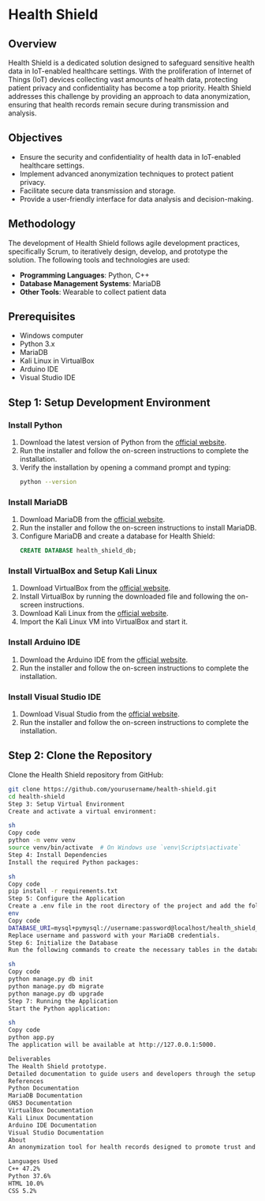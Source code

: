 # Health Shield

## Overview

Health Shield is a dedicated solution designed to safeguard sensitive health data in IoT-enabled healthcare settings. With the proliferation of Internet of Things (IoT) devices collecting vast amounts of health data, protecting patient privacy and confidentiality has become a top priority. Health Shield addresses this challenge by providing an approach to data anonymization, ensuring that health records remain secure during transmission and analysis.

## Objectives

- Ensure the security and confidentiality of health data in IoT-enabled healthcare settings.
- Implement advanced anonymization techniques to protect patient privacy.
- Facilitate secure data transmission and storage.
- Provide a user-friendly interface for data analysis and decision-making.

## Methodology

The development of Health Shield follows agile development practices, specifically Scrum, to iteratively design, develop, and prototype the solution. The following tools and technologies are used:

- **Programming Languages**: Python, C++
- **Database Management Systems**: MariaDB
- **Other Tools**: Wearable to collect patient data

## Prerequisites

- Windows computer
- Python 3.x
- MariaDB
- Kali Linux in VirtualBox
- Arduino IDE
- Visual Studio IDE

## Step 1: Setup Development Environment

### Install Python
1. Download the latest version of Python from the [official website](https://www.python.org/downloads/).
2. Run the installer and follow the on-screen instructions to complete the installation.
3. Verify the installation by opening a command prompt and typing:
    ```sh
    python --version
    ```

### Install MariaDB
1. Download MariaDB from the [official website](https://mariadb.org/download/).
2. Run the installer and follow the on-screen instructions to install MariaDB.
3. Configure MariaDB and create a database for Health Shield:
    ```sql
    CREATE DATABASE health_shield_db;
    ```

### Install VirtualBox and Setup Kali Linux
1. Download VirtualBox from the [official website](https://www.virtualbox.org/wiki/Downloads).
2. Install VirtualBox by running the downloaded file and following the on-screen instructions.
3. Download Kali Linux from the [official website](https://www.kali.org/get-kali/#kali-virtual-machines).
4. Import the Kali Linux VM into VirtualBox and start it.

### Install Arduino IDE
1. Download the Arduino IDE from the [official website](https://www.arduino.cc/en/software).
2. Run the installer and follow the on-screen instructions to complete the installation.

### Install Visual Studio IDE
1. Download Visual Studio from the [official website](https://visualstudio.microsoft.com/downloads/).
2. Run the installer and follow the on-screen instructions to complete the installation.

## Step 2: Clone the Repository

Clone the Health Shield repository from GitHub:
```sh
git clone https://github.com/yourusername/health-shield.git
cd health-shield
Step 3: Setup Virtual Environment
Create and activate a virtual environment:

sh
Copy code
python -m venv venv
source venv/bin/activate  # On Windows use `venv\Scripts\activate`
Step 4: Install Dependencies
Install the required Python packages:

sh
Copy code
pip install -r requirements.txt
Step 5: Configure the Application
Create a .env file in the root directory of the project and add the following configurations:
env
Copy code
DATABASE_URI=mysql+pymysql://username:password@localhost/health_shield_db
Replace username and password with your MariaDB credentials.
Step 6: Initialize the Database
Run the following commands to create the necessary tables in the database:

sh
Copy code
python manage.py db init
python manage.py db migrate
python manage.py db upgrade
Step 7: Running the Application
Start the Python application:

sh
Copy code
python app.py
The application will be available at http://127.0.0.1:5000.

Deliverables
The Health Shield prototype.
Detailed documentation to guide users and developers through the setup and usage of Health Shield.
References
Python Documentation
MariaDB Documentation
GNS3 Documentation
VirtualBox Documentation
Kali Linux Documentation
Arduino IDE Documentation
Visual Studio Documentation
About
An anonymization tool for health records designed to promote trust and confidentiality in healthcare environments while facilitating data-driven decision-making and analysis.

Languages Used
C++ 47.2%
Python 37.6%
HTML 10.0%
CSS 5.2%
